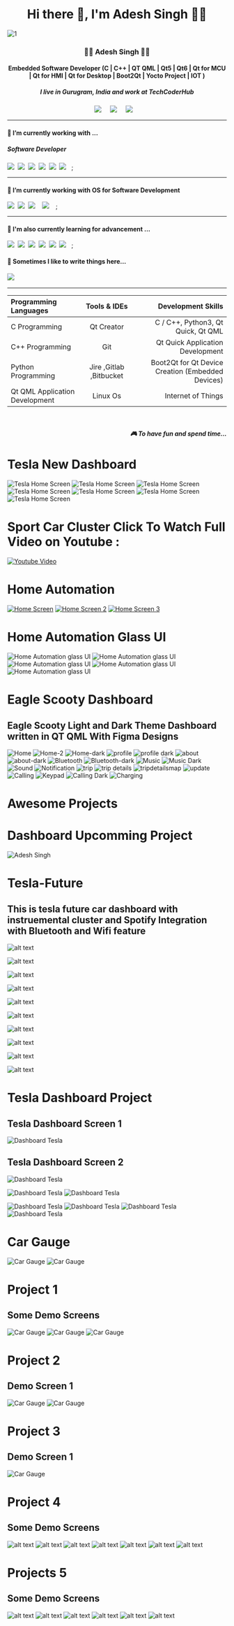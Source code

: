 <h1 align='center'> Hi there 👋, I'm Adesh Singh  👨‍💻 </h1>

<p align='center'>
  <a href="https://github.com/cppqtdev/Tesla/blob/main/screenshot/gitImage_developer.gif" /></a>
</p>

![1](https://github.com/cppqtdev/cppqtdev/assets/108173159/ae8d0841-0595-42b9-a872-7d4a7eaf61fe)


<h3 align='center'>
  👨‍💻 Adesh Singh 👨‍💻
</h3>

<h4 align='center'>
  Embedded Software Developer (C | C++ | QT QML | Qt5 | Qt6 | Qt for MCU | Qt for HMI | Qt for Desktop | Boot2Qt | Yocto Project | IOT )
</h4>

<h5 align='center'>
  I live in Gurugram, India and work at <b>TechCoderHub</b> 
</h5>


<p align='center'>
  <a href="https://twitter.com/divyadesh_777"><img src="https://img.shields.io/badge/twitter-%231DA1F2.svg?&style=for-the-badge&logo=twitter&logoColor=white" /></a>&nbsp;&nbsp;&nbsp;&nbsp;
  <a href="https://www.linkedin.com/company/techcoderhub"><img src="https://img.shields.io/badge/linkedin-%230077B5.svg?&style=for-the-badge&logo=linkedin&logoColor=white" /></a>&nbsp;&nbsp;&nbsp;&nbsp;
  <a href="mailto:adeshworkamil@gmail.com?subject= Hi Aksh Singh"><img src="https://img.shields.io/badge/gmail-%23D14836.svg?&style=for-the-badge&logo=gmail&logoColor=white" /></a>&nbsp;&nbsp;&nbsp;&nbsp;
</p>


<hr>

<h4>🔭  I’m currently working with ...</h4>

<h5>Software Developer</h5>
<p >
  <img src="https://img.shields.io/badge/sqlite-%2307405e.svg?style=for-the-badge&logo=sqlite&logoColor=white" />&nbsp;&nbsp;<img src="https://img.shields.io/badge/Qt-%23217346.svg?style=for-the-badge&logo=Qt&logoColor=white" />&nbsp;&nbsp;<img src="https://img.shields.io/badge/c-%2300599C.svg?style=for-the-badge&logo=c&logoColor=white" />&nbsp;&nbsp;<img src="https://img.shields.io/badge/c++-%2300599C.svg?style=for-the-badge&logo=c%2B%2B&logoColor=white" />&nbsp;&nbsp;<img src="https://img.shields.io/badge/javascript-%23323330.svg?style=for-the-badge&logo=javascript&logoColor=%23F7DF1E">&nbsp;&nbsp;<img src="https://img.shields.io/badge/shell_script-%23121011.svg?style=for-the-badge&logo=gnu-bash&logoColor=white" />&nbsp;&nbsp ;
</p>


<hr>

<h4>🔭  I’m currently working with OS for Software Development</h4>

<p >
  <img src="https://img.shields.io/badge/Linux-FCC624?style=for-the-badge&logo=linux&logoColor=black" />&nbsp;&nbsp;<img src="https://img.shields.io/badge/Ubuntu-E95420?style=for-the-badge&logo=ubuntu&logoColor=white" />&nbsp;&nbsp<img src = "https://img.shields.io/badge/Windows-0078D6?style=for-the-badge&logo=windows&logoColor=white"/> &nbsp;&nbsp <img src = "https://img.shields.io/badge/mac%20os-000000?style=for-the-badge&logo=macos&logoColor=F0F0F0"/> &nbsp;&nbsp ;
</p>


<hr>

<h4>🌱  I'm also currently learning for advancement ... </h4>
<p >
  <img src="https://img.shields.io/badge/sqlite-%2307405e.svg?style=for-the-badge&logo=sqlite&logoColor=white" />&nbsp;&nbsp;<img src="https://img.shields.io/badge/Qt-%23217346.svg?style=for-the-badge&logo=Qt&logoColor=white" />&nbsp;&nbsp;<img src="https://img.shields.io/badge/c-%2300599C.svg?style=for-the-badge&logo=c&logoColor=white" />&nbsp;&nbsp;<img src="https://img.shields.io/badge/c++-%2300599C.svg?style=for-the-badge&logo=c%2B%2B&logoColor=white" />&nbsp;&nbsp;<img src="https://img.shields.io/badge/javascript-%23323330.svg?style=for-the-badge&logo=javascript&logoColor=%23F7DF1E">&nbsp;&nbsp;<img src="https://img.shields.io/badge/shell_script-%23121011.svg?style=for-the-badge&logo=gnu-bash&logoColor=white" />&nbsp;&nbsp ;
</p>


<p align='right'>
<h4>💬  Sometimes I like to write things here...</h4>
  <a href="https://dabreha.blogspot.com"><img src="https://img.shields.io/badge/Blogger-FF5722?style=for-the-badge&logo=blogger&logoColor=white" /></a>&nbsp;&nbsp;&nbsp;
</p>


<hr>

| Programming Languages | Tools & IDEs | Development Skills |
| :---                  |     :---:    |          ---:      |
| C Programming   |  Qt Creator     | C / C++, Python3, Qt Quick, Qt QML    |
| C++ Programming    | Git       | Qt Quick Application Development     |
| Python Programming  | Jire ,Gitlab ,Bitbucket     | Boot2Qt for Qt Device Creation (Embedded Devices) |
|  Qt QML Application Development     | Linux Os       | Internet of Things      |

<br>
<p align="right">
 <h5 align="right">🎮 To have fun and spend time...</h5>
</p>

# Tesla New Dashboard 

![Tesla Home Screen](https://github.com/cppqtdev/Tesla-Dashboard-UI-3/blob/main/screenshot/Main%20Menu.png)
![Tesla Home Screen](https://github.com/cppqtdev/Tesla-Dashboard-UI-3/blob/main/screenshot/1.png)
![Tesla Home Screen](https://github.com/cppqtdev/Tesla-Dashboard-UI-3/blob/main/screenshot/2.png)
![Tesla Home Screen](https://github.com/cppqtdev/Tesla-Dashboard-UI-3/blob/main/screenshot/3.png)
![Tesla Home Screen](https://github.com/cppqtdev/Tesla-Dashboard-UI-3/blob/main/screenshot/4.png?raw=true)
![Tesla Home Screen](https://github.com/cppqtdev/Tesla-Dashboard-UI-3/blob/main/screenshot/5.png)
![Tesla Home Screen](https://github.com/cppqtdev/Tesla-Dashboard-UI-3/blob/main/screenshot/6.png)

# Sport Car Cluster Click To Watch Full Video on Youtube : 
[![Youtube Video ](https://github.com/cppqtdev/Sport-Car-Instrumental-Cluster/blob/main/screenshot/1.png)](https://www.youtube.com/watch?v=4SvY2B0_JhE&t=23s)
# Home Automation
[![Home Screen ](https://github.com/cppqtdev/QT-Modern-Home-Automation/blob/main/screenshots/Home-Screen.png)](https://www.youtube.com/watch?v=CAEyq1-oNPI&t=12s)
[![Home Screen 2 ](https://github.com/cppqtdev/QT-Modern-Home-Automation/blob/main/screenshots/Home-Screen-2.png)](https://www.youtube.com/watch?v=CAEyq1-oNPI&t=12s)
[![Home Screen 3 ](https://github.com/cppqtdev/QT-Modern-Home-Automation/blob/main/screenshots/Home-Screen-3.png)](https://www.youtube.com/watch?v=CAEyq1-oNPI&t=12s)

# Home Automation Glass UI

![Home Automation glass UI](https://github.com/cppqtdev/QT-Home-Automation-Glass-UI/blob/main/screenshots/Home.png)
![Home Automation glass UI](https://github.com/cppqtdev/QT-Home-Automation-Glass-UI/blob/main/screenshots/Living.png)
![Home Automation glass UI](https://github.com/cppqtdev/QT-Home-Automation-Glass-UI/blob/main/screenshots/settings-1.png)
![Home Automation glass UI](https://github.com/cppqtdev/QT-Home-Automation-Glass-UI/blob/main/screenshots/settings-2.png)
![Home Automation glass UI](https://github.com/cppqtdev/QT-Home-Automation-Glass-UI/blob/main/screenshots/settings-3.png)

# Eagle Scooty Dashboard 
## Eagle Scooty  Light and Dark Theme Dashboard written in QT QML With Figma Designs

![Home](https://github.com/cppqtdev/Eagle-Scooty-Dashboard-/blob/main/screenshots/Home.png)
![Home-2](https://github.com/cppqtdev/Eagle-Scooty-Dashboard-/blob/main/screenshots/home2.png)
![Home-dark](https://github.com/cppqtdev/Eagle-Scooty-Dashboard-/blob/main/screenshots/home-dark.png)
![profile](https://github.com/cppqtdev/Eagle-Scooty-Dashboard-/blob/main/screenshots/profile.png)
![profile dark](https://github.com/cppqtdev/Eagle-Scooty-Dashboard-/blob/main/screenshots/profile-dark.png)
![about](https://github.com/cppqtdev/Eagle-Scooty-Dashboard-/blob/main/screenshots/about.png)
![about-dark](https://github.com/cppqtdev/Eagle-Scooty-Dashboard-/blob/main/screenshots/about-dark.png)
![Bluetooth](https://github.com/cppqtdev/Eagle-Scooty-Dashboard-/blob/main/screenshots/bluetooth.png)
![Bluetooth-dark](https://github.com/cppqtdev/Eagle-Scooty-Dashboard-/blob/main/screenshots/bluetooth-dark.png)
![Music](https://github.com/cppqtdev/Eagle-Scooty-Dashboard-/blob/main/screenshots/music.png)
![Music Dark](https://github.com/cppqtdev/Eagle-Scooty-Dashboard-/blob/main/screenshots/music-dark.png)
![Sound](https://github.com/cppqtdev/Eagle-Scooty-Dashboard-/blob/main/screenshots/sound.png)
![Notification](https://github.com/cppqtdev/Eagle-Scooty-Dashboard-/blob/main/screenshots/notification.png)
![trip](https://github.com/cppqtdev/Eagle-Scooty-Dashboard-/blob/main/screenshots/trip.png)
![trip details](https://github.com/cppqtdev/Eagle-Scooty-Dashboard-/blob/main/screenshots/tripDetails.png)
![tripdetailsmap](https://github.com/cppqtdev/Eagle-Scooty-Dashboard-/blob/main/screenshots/tripdetailsmap.png)
![update](https://github.com/cppqtdev/Eagle-Scooty-Dashboard-/blob/main/screenshots/update.png)
![Calling](https://github.com/cppqtdev/Eagle-Scooty-Dashboard-/blob/main/screenshots/calling.png)
![Keypad](https://github.com/cppqtdev/Eagle-Scooty-Dashboard-/blob/main/screenshots/keypad.png)
![Calling Dark](https://github.com/cppqtdev/Eagle-Scooty-Dashboard-/blob/main/screenshots/clling-dark.png)
![Charging](https://github.com/cppqtdev/Eagle-Scooty-Dashboard-/blob/main/screenshots/charing.png)

# Awesome Projects
# Dashboard Upcomming Project
![Adesh Singh](https://github.com/cppqtdev/Desktop-Project-/blob/main/screenshots/Home.png?raw=true)

# Tesla-Future
## This is tesla future car dashboard with instruemental cluster and Spotify Integration with Bluetooth and Wifi feature 

![alt text](https://github.com/cppqtdev/Tesla-Future/blob/main/Home.png)

![alt text](https://github.com/cppqtdev/Tesla-Future/blob/main/Spotify.png)

![alt text](https://github.com/cppqtdev/Tesla-Future/blob/main/Spotify2.png)

![alt text](https://github.com/cppqtdev/Tesla-Future/blob/main/battery.png)

![alt text](https://github.com/cppqtdev/Tesla-Future/blob/main/Charing2.png)

![alt text](https://github.com/cppqtdev/Tesla-Future/blob/main/Charing.png)

![alt text](https://github.com/cppqtdev/Tesla-Future/blob/main/Running.png)

![alt text](https://github.com/cppqtdev/Tesla-Future/blob/main/weather.png)

![alt text](https://github.com/cppqtdev/Tesla-Future/blob/main/Bluetooth.png)

![alt text](https://github.com/cppqtdev/Tesla-Future/blob/main/Controls.png)

# Tesla Dashboard Project 

## Tesla Dashboard Screen 1
![Dashboard Tesla](https://github.com/cppqtdev/Tesla/blob/main/screenshot/1.png)

## Tesla Dashboard Screen 2
![Dashboard Tesla](https://github.com/cppqtdev/Tesla/blob/main/screenshot/2.png)


![Dashboard Tesla](https://github.com/cppqtdev/Tesla/blob/main/Tesla_UI_Designs/Code%20Designs/Screenshot%202023-08-19%20230747.png)
![Dashboard Tesla](https://github.com/cppqtdev/Tesla/blob/main/Tesla_UI_Designs/Code%20Designs/Screenshot%202023-08-19%20230857.png)

![Dashboard Tesla](https://github.com/cppqtdev/Tesla/blob/main/Tesla_UI_Designs/Code%20Designs/Screenshot%202023-08-19%20230942.png)
![Dashboard Tesla](https://github.com/cppqtdev/Tesla/blob/main/Tesla_UI_Designs/Code%20Designs/Screenshot%202023-08-19%20230950.png)
![Dashboard Tesla](https://github.com/cppqtdev/Tesla/blob/main/Tesla_UI_Designs/Code%20Designs/Screenshot%202023-08-19%20231004.png)
![Dashboard Tesla](https://github.com/cppqtdev/Tesla/blob/main/Tesla_UI_Designs/Code%20Designs/Screenshot%202023-08-19%20231022.png)

# Car Gauge
![Car Gauge](https://github.com/cppqtdev/gauge/blob/main/screenshots/screens/Screenshot%202023-08-14%20130350.png)
![Car Gauge](https://github.com/cppqtdev/gauge/blob/main/screenshots/screens/Screenshot%202023-08-14%20130332.png)

# Project 1
## Some Demo Screens
![Car Gauge](https://github.com/cppqtdev/Racing-Car-Dashboard/blob/main/Screenshots/1.png)
![Car Gauge](https://github.com/cppqtdev/Racing-Car-Dashboard/blob/main/Screenshots/2.png)
![Car Gauge](https://github.com/cppqtdev/Racing-Car-Dashboard/blob/main/Screenshots/3.png)

# Project 2
## Demo Screen 1
![Car Gauge](https://github.com/cppqtdev/Racing-Car-Dashboard/blob/main/Screenshots/Code_Screen.png)
![Car Gauge](https://github.com/cppqtdev/Car-Dashboard-2/blob/main/screenshots/Screenshot%202023-08-12%20141221.png)

# Project 3
## Demo Screen 1
![Car Gauge](https://github.com/cppqtdev/modern-car-dashboard-/blob/main/screenshot/Screenshot%202023-08-13%20212900.png)

# Project 4
## Some Demo Screens
![alt text](https://github.com/cppqtdev/1Password-UI-Qt-QML/blob/master/Screenshots/homwWithSettings.png?raw=true)
![alt text](https://github.com/cppqtdev/1Password-UI-Qt-QML/blob/master/Screenshots/General.png?raw=true)
![alt text](https://github.com/cppqtdev/1Password-UI-Qt-QML/blob/master/Screenshots/appearance.png?raw=true)
![alt text](https://github.com/cppqtdev/1Password-UI-Qt-QML/blob/master/Screenshots/Security.png?raw=true)
![alt text](https://github.com/cppqtdev/1Password-UI-Qt-QML/blob/master/Screenshots/Privacy.png?raw=true)
![alt text](https://github.com/cppqtdev/1Password-UI-Qt-QML/blob/master/Screenshots/Browser.png?raw=true)
![alt text](https://github.com/cppqtdev/1Password-UI-Qt-QML/blob/master/Screenshots/advanced.png?raw=true)


# Projects 5
## Some Demo Screens
![alt text](https://github.com/cppqtdev/Jabra-Speaker-Connect-Project/blob/main/Assets/ScreenShots/jabra2.png?raw=true)
![alt text](https://github.com/cppqtdev/Jabra-Speaker-Connect-Project/blob/main/Assets/ScreenShots/jabra3.png?raw=true)
![alt text](https://github.com/cppqtdev/Jabra-Speaker-Connect-Project/blob/main/Assets/ScreenShots/jabra4.png?raw=true)
![alt text](https://github.com/cppqtdev/Jabra-Speaker-Connect-Project/blob/main/Assets/ScreenShots/jabra5.png?raw=true)
![alt text](https://github.com/cppqtdev/Jabra-Speaker-Connect-Project/blob/main/Assets/ScreenShots/jabra6.png?raw=true)
![alt text](https://github.com/cppqtdev/Jabra-Speaker-Connect-Project/blob/main/Assets/ScreenShots/jabra7.png?raw=true)


